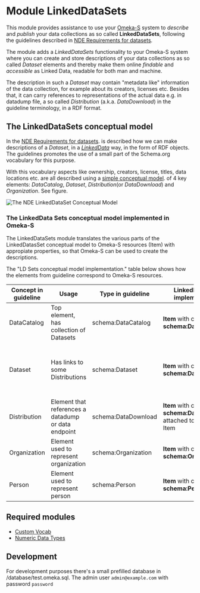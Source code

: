 Module LinkedDataSets
=====================


This module provides assistance to use your [Omeka-S](https://omeka.org/s/) system
to *describe* and *publish* your data collections as so called  **LinkedDataSets**,
following the guidelines described in [NDE Requirements for datasets](https://netwerk-digitaal-erfgoed.github.io/requirements-datasets/).

The module adds a *LinkedDataSets* functionality to your Omeka-S system where you can create and store
descriptions of your data collections as so called *Dataset* elements and thereby make them online  *findable* and *accessible*
as Linked Data, readable for both man and machine.

The description in such a *Dataset* may contain "metadata like" information of the data collection, for example 
about its creators, licenses etc. 
Besides that, it can carry references to representations of the actual data e.g. in  datadump file,
a so called *Distribution* (a.k.a. *DataDownload*) in the guideline terminology, in a RDF format.

## The LinkedDataSets conceptual model

In the [NDE Requirements for datasets](https://netwerk-digitaal-erfgoed.github.io/requirements-datasets/).
is described how we can make descriptions of a *Dataset*, in a [*LinkedData*]() way, in the form of RDF objects.
The guidelines promotes the use of a small part of the Schema.org vocabulary for this purpose.

With this vocabulary aspects like ownership, creators, license, titles, data locations etc. are all described
using a [simple conceptual model](https://netwerk-digitaal-erfgoed.github.io/requirements-datasets/#conceptual-model).
of 4 key elements: *DataCatalog*, *Dataset*, *Distribution*(or *DataDownload*) and *Organization*.
See figure. 

![The NDE LinkedDataSet Conceptual Model](./nde_conceptual_model.png)

### The LinkedData Sets conceptual model implemented in Omeka-S

The LinkedDataSets module translates the various parts of the LinkedDatasSet conceptual model to
Omeka-S resources (Item) with appropiate properties, so that Omeka-S can be used to create
the descriptions.

The "LD Sets conceptual model implementation." table below shows how the elements from
guideline correspond to Omeka-S resources.

| Concept in guideline | Usage | Type in guideline | LinkedDataSets implementation | Remarks |
|---|---|---|---|---|
| DataCatalog | Top element, has collection of Datasets | schema:DataCatalog | **Item** with class **schema:DataCatalog** | resource template DataCatalog |
| Dataset | Has links to some Distributions | schema:Dataset | **Item** with class **schema:Dataset** | resource template Dataset attached to a DataCatalog Item |
| Distribution | Element that references a datadump or data endpoint | schema:DataDownload | **Item** with class **schema:DataDownload** attached to a Dataset Item| resource template LDS Distribution |
| Organization | Element used to represent organization | schema:Organization | **Item** with class **schema:Organization** | resource template LDS Organization |
| Person | Element used to represent person | schema:Person | **Item** with class **schema:Person** | resource template LDS Person |

## Required modules

 - [Custom Vocab](https://github.com/omeka-s-modules/CustomVocab)
 - [Numeric Data Types](https://github.com/omeka-s-modules/NumericDataTypes)

## Development
For development purposes there's a small prefilled database in /database/test.omeka.sql. The admin user `admin@example.com` with password `password`
